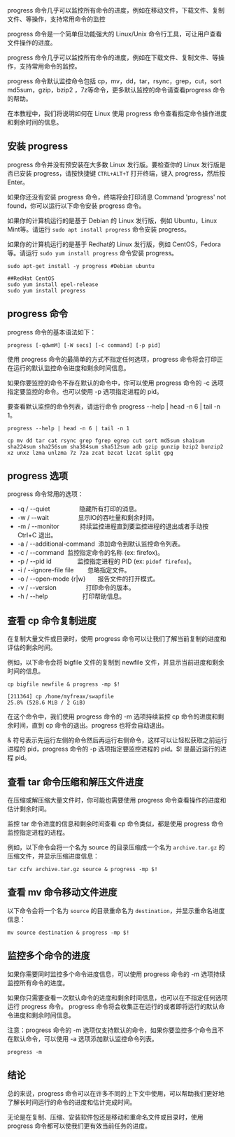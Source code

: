 progress 命令几乎可以监控所有命令的进度，例如在移动文件，下载文件、复制文件、等操作，支持常用命令的监控

progress 命令是一个简单但功能强大的 Linux/Unix 命令行工具，可让用户查看文件操作的进度。

progress 命令几乎可以监控所有命令的进度，例如在下载文件、复制文件、等操作，支持常用命令的监控。

progress 命令默认监控命令包括 cp，mv，dd，tar，rsync，grep，cut，sort md5sum，gzip，bzip2 ，7z等命令，更多默认监控的命令请查看progress 命令的帮助。

在本教程中，我们将说明如何在 Linux 使用 progress 命令查看指定命令操作进度和剩余时间的信息。

## 安装 progress

progress 命令并没有预安装在大多数 Linux 发行版。要检查你的 Linux 发行版是否已安装 progress，请按快捷键 `CTRL+ALT+T` 打开终端，键入 progress，然后按 Enter。

如果你还没有安装 progress 命令，终端将会打印消息 Command 'progress' not found，你可以运行以下命令安装 progress 命令。

如果你的计算机运行的是基于 Debian 的 Linux 发行版，例如 Ubuntu，Linux Mint等。请运行 `sudo apt install progress` 命令安装 progress。

如果你的计算机运行的是基于 Redhat的 Linux 发行版，例如 CentOS，Fedora 等。请运行 `sudo yum install progress` 命令安装 progress。

```
sudo apt-get install -y progress #Debian ubuntu

##RedHat CentOS
sudo yum install epel-release
sudo yum install progress
```

## progress 命令

progress 命令的基本语法如下：

```
progress [-qdwmM] [-W secs] [-c command] [-p pid]
```

使用 progress 命令的最简单的方式不指定任何选项，progress 命令将会打印正在运行的默认监控命令进度和剩余时间信息。

如果你要监控的命令不存在默认的命令中，你可以使用 progress 命令的 -c 选项指定要监控的命令。也可以使用 -p 选项指定进程的 pid。

要查看默认监控的命令列表，请运行命令 progress --help | head -n 6 | tail -n 1。

```
progress --help | head -n 6 | tail -n 1
```

```
cp mv dd tar cat rsync grep fgrep egrep cut sort md5sum sha1sum sha224sum sha256sum sha384sum sha512sum adb gzip gunzip bzip2 bunzip2 xz unxz lzma unlzma 7z 7za zcat bzcat lzcat split gpg
```

## progress 选项

progress 命令常用的选项：

-   \-q / --quiet                 隐藏所有打印的消息。  
-   \-w / --wait                 显示IO的吞吐量和剩余时间。
-   \-m / --monitor            持续监控进程直到要监控进程的退出或者手动按 Ctrl+C 退出。
-   \-a / --additional-command  添加命令到默认监控命令列表。
-   \-c / --command  监控指定命令的名称 (ex: firefox)。
-   \-p / --pid id               监控指定进程的 PID (ex: `pidof firefox`)。
-   \-i / --ignore-file file        忽略指定文件。
-   \-o / --open-mode {r|w}       报告文件的打开模式。
-   \-v / --version                 打印命令的版本。
-   \-h / --help                    打印帮助信息。

## 查看 cp 命令复制进度

在复制大量文件或目录时，使用 progress 命令可以让我们了解当前复制的进度和评估的剩余时间。

例如，以下命令会将 bigfile 文件的复制到 newfile 文件，并显示当前进度和剩余时间的信息。

```
cp bigfile newfile & progress -mp $!
```

```
[211364] cp /home/myfreax/swapfile
25.8% (528.6 MiB / 2 GiB)
```

在这个命令中，我们使用 progress 命令的 -m 选项持续监控 cp 命令的进度和剩余时间，直到 cp 命令的退出。progress 也将会自动退出。

& 符号表示先运行左侧的命令然后再运行右侧命令，这样可以让轻松获取之前运行进程的 pid，progress 命令的 -p 选项指定要监控进程的 pid。$! 是最近运行的进程 pid。

## 查看 tar 命令压缩和解压文件进度

在压缩或解压缩大量文件时，你可能也需要使用 progress 命令查看操作的进度和估计剩余时间。

监控 tar 命令进度的信息和剩余时间查看 cp 命令类似，都是使用 progress 命令监控指定进程的进程。

例如，以下命令会将一个名为 source 的目录压缩成一个名为 `archive.tar.gz` 的压缩文件，并显示压缩进度信息：

```
tar czfv archive.tar.gz source & progress -mp $!
```

## 查看 mv 命令移动文件进度

以下命令会将一个名为 `source` 的目录重命名为 `destination`，并显示重命名进度信息：

```
mv source destination & progress -mp $!
```

## 监控多个命令的进度

如果你需要同时监控多个命令进度信息，可以使用 progress 命令的 -m 选项持续监控所有命令的进度。

如果你只需要查看一次默认命令的进度和剩余时间信息，也可以在不指定任何选项运行 progress 命令。 progress 命令将会收集正在运行的或者即将运行的默认命令进度和剩余时间信息。

注意：progress 命令的 -m 选项仅支持默认的命令，如果你要监控多个命令且不在默认命令，可以使用 -a 选项添加默认监控命令列表。

```
progress -m
```

## 结论

总的来说，progress 命令可以在许多不同的上下文中使用，可以帮助我们更好地了解长时间运行的命令的进度和估计完成时间。

无论是在复制、压缩、安装软件包还是移动和重命名文件或目录时，使用 progress 命令都可以使我们更有效当前任务的进度。